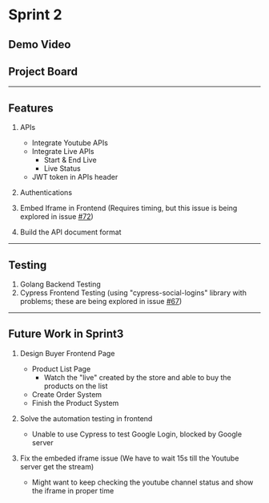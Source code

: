 # Sprint 2
## Demo Video

## Project Board
 
---
## Features

1. APIs
   - Integrate Youtube APIs
   - Integrate Live APIs
      - Start & End Live
      - Live Status   
   - JWT token in APIs header
2. Authentications
3. Embed Iframe in Frontend (Requires timing, but this issue is being explored in issue [#72](https://github.com/UF-CEN5035-2022SpringProject/GatorStore/issues/72))

4. Build the API document format
---
## Testing
1. Golang Backend Testing
2. Cypress Frontend Testing (using "cypress-social-logins" library with problems; these are being explored in issue [#67](https://github.com/UF-CEN5035-2022SpringProject/GatorStore/issues/67))


---
## Future Work in Sprint3
1. Design Buyer Frontend Page
   - Product List Page 
      - Watch the "live" created by the store and able to buy the products on the list
   - Create Order System
   - Finish the Product System
2. Solve the automation testing in frontend 
   - Unable to use Cypress to test Google Login, blocked by Google server
 
3. Fix the embeded iframe issue (We have to wait 15s till the Youtube server get the stream)
   - Might want to keep checking the youtube channel status and show the iframe in proper time
